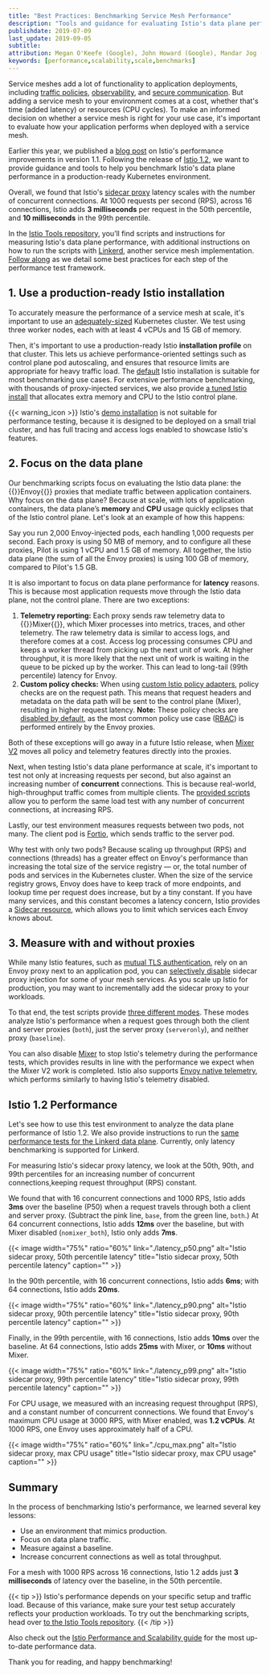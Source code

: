 ```yaml
---
title: "Best Practices: Benchmarking Service Mesh Performance"
description: "Tools and guidance for evaluating Istio's data plane performance."
publishdate: 2019-07-09
last_update: 2019-09-05
subtitle:
attribution: Megan O'Keefe (Google), John Howard (Google), Mandar Jog (Google)
keywords: [performance,scalability,scale,benchmarks]
---
```


Service meshes add a lot of functionality to application deployments, including [traffic policies](/docs/concepts/what-is-istio/#traffic-management), [observability](/docs/concepts/what-is-istio/#observability), and [secure communication](/docs/concepts/what-is-istio/#security). But adding a service mesh to your environment comes at a cost, whether that's time (added latency) or resources (CPU cycles). To make an informed decision on whether a service mesh is right for your use case, it's important to evaluate how your application performs when deployed with a service mesh.

Earlier this year, we published a [blog post](/blog/2019/istio1.1_perf/) on Istio's performance improvements in version 1.1. Following the release of [Istio 1.2](/news/releases/1.2.x/announcing-1.2), we want to provide guidance and tools to help you benchmark Istio's data plane performance in a production-ready Kubernetes environment.

Overall, we found that Istio's [sidecar proxy](/docs/ops/architecture/#envoy) latency scales with the number of concurrent connections. At 1000 requests per second (RPS), across 16 connections, Istio adds **3 milliseconds** per request in the 50th percentile, and **10 milliseconds** in the 99th percentile.

In the [Istio Tools repository](https://github.com/istio/tools/tree/3ac7ab40db8a0d595b71f47b8ba246763ecd6213/perf/benchmark), you’ll find scripts and instructions for measuring Istio's data plane performance, with additional instructions on how to run the scripts with [Linkerd](https://linkerd.io), another service mesh implementation. [Follow along](https://github.com/istio/tools/tree/3ac7ab40db8a0d595b71f47b8ba246763ecd6213/perf/benchmark#setup) as we detail some best practices for each step of the performance test framework.

## 1. Use a production-ready Istio installation

To accurately measure the performance of a service mesh at scale, it's important to use an [adequately-sized](https://github.com/istio/tools/tree/3ac7ab40db8a0d595b71f47b8ba246763ecd6213/perf/istio-install#istio-setup) Kubernetes cluster. We test using three worker nodes, each with at least 4 vCPUs and 15 GB of memory.

Then, it's important to use a production-ready Istio **installation profile** on that cluster. This lets us achieve performance-oriented settings such as control plane pod autoscaling, and ensures that resource limits are appropriate for heavy traffic load. The [default](/docs/setup/install/helm/#option-1-install-with-helm-via-helm-template) Istio installation is suitable for most benchmarking use cases. For extensive performance benchmarking, with thousands of proxy-injected services, we also provide [a tuned Istio install](https://github.com/istio/tools/blob/3ac7ab40db8a0d595b71f47b8ba246763ecd6213/perf/istio-install/values.yaml) that allocates extra memory and CPU to the Istio control plane.

{{< warning_icon >}} Istio's [demo installation](/docs/setup/getting-started/) is not suitable for performance testing, because it is designed to be deployed on a small trial cluster, and has full tracing and access logs enabled to showcase Istio's features.

## 2. Focus on the data plane

Our benchmarking scripts focus on evaluating the Istio data plane: the {{<gloss>}}Envoy{{</gloss>}} proxies that mediate traffic between application containers. Why focus on the data plane? Because at scale, with lots of application containers, the data plane’s **memory** and **CPU** usage quickly eclipses that of the Istio control plane. Let's look at an example of how this happens:

Say you run 2,000 Envoy-injected pods, each handling 1,000 requests per second. Each proxy is using 50 MB of memory, and to configure all these proxies, Pilot is using 1 vCPU and 1.5 GB of memory. All together, the Istio data plane (the sum of all the Envoy proxies) is using 100 GB of memory, compared to Pilot's 1.5 GB.

It is also important to focus on data plane performance for **latency** reasons. This is because most application requests move through the Istio data plane, not the control plane. There are two exceptions:

1.  **Telemetry reporting:** Each proxy sends raw telemetry data to {{<gloss>}}Mixer{{</gloss>}}, which Mixer processes into metrics, traces, and other telemetry. The raw telemetry data is similar to access logs, and therefore comes at a cost. Access log processing consumes CPU and keeps a worker thread from picking up the next unit of work. At higher throughput, it is more likely that the next unit of work is waiting in the queue to be picked up by the worker. This can lead to long-tail (99th percentile) latency for Envoy.
1.  **Custom policy checks:** When using [custom Istio policy adapters](/docs/concepts/observability/), policy checks are on the request path. This means that request headers and metadata on the data path will be sent to the control plane (Mixer), resulting in higher request latency. **Note:** These policy checks are [disabled by default](/docs/reference/config/installation-options/#global-options), as the most common policy use case ([RBAC](/docs/reference/config/security/istio.rbac.v1alpha1)) is performed entirely by the Envoy proxies.

Both of these exceptions will go away in a future Istio release, when [Mixer V2](https://docs.google.com/document/d/1QKmtem5jU_2F3Lh5SqLp0IuPb80_70J7aJEYu4_gS-s) moves all policy and telemetry features directly into the proxies.

Next, when testing Istio's data plane performance at scale, it's important to test not only at increasing requests per second, but also against an increasing number of **concurrent** connections. This is because real-world, high-throughput traffic comes from multiple clients. The [provided scripts](https://github.com/istio/tools/tree/3ac7ab40db8a0d595b71f47b8ba246763ecd6213/perf/benchmark#run-performance-tests) allow you to perform the same load test with any number of concurrent connections, at increasing RPS.

Lastly, our test environment measures requests between two pods, not many. The client pod is [Fortio](http://fortio.org/), which sends traffic to the server pod.

Why test with only two pods? Because scaling up throughput (RPS) and connections (threads) has a greater effect on Envoy's performance than increasing the total size of the service registry — or, the total number of pods and services in the Kubernetes cluster. When the size of the service registry grows, Envoy does have to keep track of more endpoints, and lookup time per request does increase, but by a tiny constant. If you have many services, and this constant becomes a latency concern, Istio provides a [Sidecar resource](/docs/reference/config/networking/sidecar/), which allows you to limit which services each Envoy knows about.

## 3. Measure with and without proxies

While many Istio features, such as [mutual TLS authentication](/docs/concepts/security/#mutual-tls-authentication), rely on an Envoy proxy next to an application pod, you can [selectively disable](/docs/setup/additional-setup/sidecar-injection/#disabling-or-updating-the-webhook) sidecar proxy injection for some of your mesh services. As you scale up Istio for production, you may want to incrementally add the sidecar proxy to your workloads.

To that end, the test scripts provide [three different modes](https://github.com/istio/tools/tree/3ac7ab40db8a0d595b71f47b8ba246763ecd6213/perf/benchmark#run-performance-tests). These modes analyze Istio's performance when a request goes through both the client and server proxies (`both`), just the server proxy (`serveronly`), and neither proxy (`baseline`).

You can also disable [Mixer](/docs/concepts/observability/) to stop Istio's telemetry during the performance tests, which provides results in line with the performance we expect when the Mixer V2 work is completed. Istio also supports [Envoy native telemetry](https://github.com/istio/istio/wiki/Envoy-native-telemetry), which performs similarly to having Istio's telemetry disabled.

## Istio 1.2 Performance

Let's see how to use this test environment to analyze the data plane performance of Istio 1.2. We also provide instructions to run the [same performance tests for the Linkerd data plane](https://github.com/istio/tools/tree/3ac7ab40db8a0d595b71f47b8ba246763ecd6213/perf/benchmark/linkerd). Currently, only latency benchmarking is supported for Linkerd.

For measuring Istio's sidecar proxy latency, we look at the 50th, 90th, and 99th percentiles for an increasing number of concurrent connections,keeping request throughput (RPS) constant.

We found that with 16 concurrent connections and 1000 RPS, Istio adds **3ms** over the baseline (P50) when a request travels through both a client and server proxy. (Subtract the pink line, `base`, from the green line, `both`.) At 64 concurrent connections, Istio adds **12ms** over the baseline, but with Mixer disabled (`nomixer_both`), Istio only adds **7ms**.

{{< image  width="75%" ratio="60%"
    link="./latency_p50.png"
    alt="Istio sidecar proxy, 50th percentile latency"
    title="Istio sidecar proxy, 50th percentile latency"
    caption=""
    >}}

In the 90th percentile, with 16 concurrent connections, Istio adds **6ms**; with 64 connections, Istio adds **20ms**.

{{< image width="75%" ratio="60%"
    link="./latency_p90.png"
    alt="Istio sidecar proxy, 90th percentile latency"
    title="Istio sidecar proxy, 90th percentile latency"
    caption=""
    >}}

Finally, in the 99th percentile, with 16 connections, Istio adds **10ms** over the baseline. At 64 connections, Istio adds **25ms** with Mixer, or **10ms** without Mixer.

{{< image  width="75%" ratio="60%"
    link="./latency_p99.png"
    alt="Istio sidecar proxy, 99th percentile latency"
    title="Istio sidecar proxy, 99th percentile latency"
    caption=""
    >}}

For CPU usage, we measured with an increasing request throughput (RPS), and a constant number of concurrent connections. We found that Envoy's maximum CPU usage at 3000 RPS, with Mixer enabled, was **1.2 vCPUs**. At 1000 RPS, one Envoy uses approximately half of a CPU.

{{< image  width="75%" ratio="60%"
    link="./cpu_max.png"
    alt="Istio sidecar proxy, max CPU usage"
    title="Istio sidecar proxy, max CPU usage"
    caption=""
    >}}

## Summary

In the process of benchmarking Istio's performance, we learned several key lessons:

- Use an environment that mimics production.
- Focus on data plane traffic.
- Measure against a baseline.
- Increase concurrent connections as well as total throughput.

For a mesh with 1000 RPS across 16 connections, Istio 1.2 adds just **3 milliseconds** of latency over the baseline, in the 50th percentile.

{{< tip >}}
Istio's performance depends on your specific setup and traffic load. Because of this variance, make sure your test setup accurately reflects your production workloads. To try out the benchmarking scripts, head over [to the Istio Tools repository](https://github.com/istio/tools/tree/3ac7ab40db8a0d595b71f47b8ba246763ecd6213/perf/benchmark).
{{< /tip >}}

Also check out the [Istio Performance and Scalability guide](/docs/ops/performance-and-scalability) for the most up-to-date performance data.

Thank you for reading, and happy benchmarking!